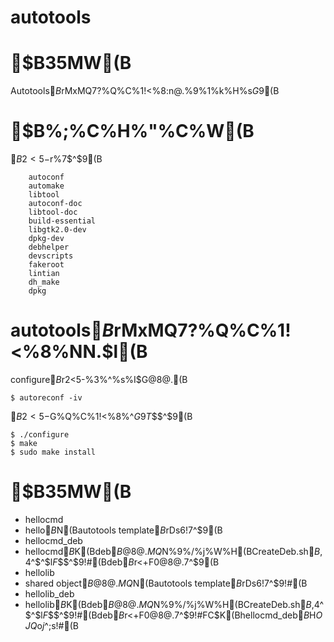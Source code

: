 autotools
====

# $B35MW(B
Autotools$B$rMxMQ$7$?%Q%C%1!<%8:n@.%9%1%k%H%s$G$9(B

# $B%;%C%H%"%C%W(B
$B2<5-%Q%C%1!<%8$r%$%s%9%H!<%k$7$^$9(B
```
	autoconf
	automake
	libtool
	autoconf-doc
	libtool-doc
	build-essential
	libgtk2.0-dev
	dpkg-dev
	debhelper
	devscripts
	fakeroot
	lintian
	dh_make
	dpkg
```

# autotools$B$rMxMQ$7$?%Q%C%1!<%8%$%s%9%H!<%k$NN.$l(B
configure$B%9%/%j%W%H$r2<5-%3%^%s%I$G@8@.(B
```
$ autoreconf -iv
```

$B2<5-%3%^%s%I$G%Q%C%1!<%8%$%s%9%H!<%k$^$G9T$$$^$9(B
```
$ ./configure
$ make
$ sudo make install
```

# $B35MW(B
- hellocmd  
 - hello$B%3%^%s%IMQ$N(Bautotools template$B$rDs6!$7$^$9(B
- hellocmd_deb
 - hellocmd$B$K(Bdeb$B@8@.MQ$N%9%/%j%W%H(BCreateDeb.sh$B$,4^$^$l$F$$$^$9!#(Bdeb$B%Q%C%1!<%8$r<+F0@8@.$7$^$9(B
- hellolib
 - shared object$B@8@.MQ$N(Bautotools template$B$rDs6!$7$^$9!#(B
- hellolib_deb
 - hellolib$B$K(Bdeb$B@8@.MQ$N%9%/%j%W%H(BCreateDeb.sh$B$,4^$^$l$F$$$^$9!#(Bdeb$B%Q%C%1!<%8$r<+F0@8@.$7$^$9!#FC$K(Bhellocmd_deb$B$H$OJQ$o$j$^$;$s!#(B

